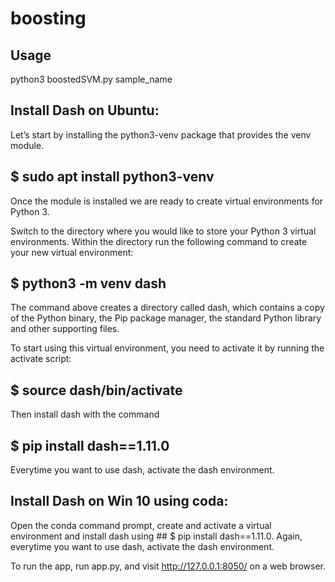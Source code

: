 # boosting
## Usage
python3 boostedSVM.py sample_name


## Install Dash on Ubuntu: 
  
Let’s start by installing the python3-venv package that provides the venv module.
## $ sudo apt install python3-venv

Once the module is installed we are ready to create virtual environments for Python 3.

Switch to the directory where you would like to store your Python 3 virtual environments. Within the directory run the following command to create your new virtual environment:
## $ python3 -m venv dash

The command above creates a directory called dash, which contains a copy of the Python binary, the Pip package manager, the standard Python library and other supporting files.

To start using this virtual environment, you need to activate it by running the activate script:
## $ source dash/bin/activate

Then install dash with the command 
## $ pip install dash==1.11.0

Everytime you want to use dash, activate the dash environment.

## Install Dash on Win 10 using coda: 

Open the conda command prompt, create and activate a virtual environment and install dash using ## $ pip install dash==1.11.0. Again, everytime you want to use dash, activate the dash environment.

To run the app, run app.py, and visit http://127.0.0.1:8050/ on a web browser.

